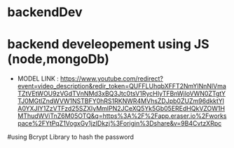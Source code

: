 # backendDev
# backend develeopement using JS (node,mongoDb)

- MODEL LINK : https://www.youtube.com/redirect?event=video_description&redir_token=QUFFLUhqbXFFT2NmYlNnNlVmaTZtVEtWOU9zVGdTVnNMd3xBQ3Jtc0tsV1RycHIyTFBnWjloVWN0ZTgtYTJ0MGtlZndWVW1NSTBFY0hRS1RKNWR4MVhsZDJpb0ZUZm96dkktYlA0YXJIY1ZzVTFzd25SZXIyMmlPN2JCeXQ5Yk5Gb05EREdHQkVZOW1HMThudWViTnZ6M05OTQ&q=https%3A%2F%2Fapp.eraser.io%2Fworkspace%2FYtPqZ1VogxGy1jzIDkzj%3Forigin%3Dshare&v=9B4CvtzXRpc

#using Bcrypt Library to hash the password